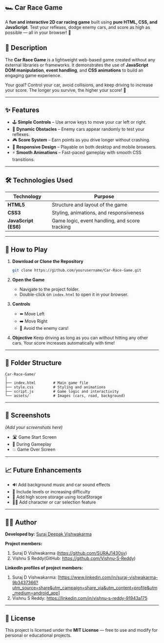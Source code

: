 ## 🏎️ Car Race Game

A **fun and interactive 2D car racing game** built using **pure HTML, CSS, and JavaScript**.
Test your reflexes, dodge enemy cars, and score as high as possible — all in your browser! 🚦

## 📜 Description

The **Car Race Game** is a lightweight web-based game created without any external libraries or frameworks.
It demonstrates the use of **JavaScript DOM manipulation**, **event handling**, and **CSS animations** to build an engaging game experience.

Your goal?
Control your car, avoid collisions, and keep driving to increase your score. The longer you survive, the higher your score! 🏁

---

## ✨ Features

* 🕹️ **Simple Controls** – Use arrow keys to move your car left or right.
* 🚗 **Dynamic Obstacles** – Enemy cars appear randomly to test your reflexes.
* 🎮 **Score System** – Earn points as you drive longer without crashing.
* 📱 **Responsive Design** – Playable on both desktop and mobile browsers.
* ⚡ **Smooth Animations** – Fast-paced gameplay with smooth CSS transitions.

---

## 🛠️ Technologies Used

| Technology           | Purpose                                        |
| -------------------- | ---------------------------------------------- |
| **HTML5**            | Structure and layout of the game               |
| **CSS3**             | Styling, animations, and responsiveness        |
| **JavaScript (ES6)** | Game logic, event handling, and score tracking |

---

## 🚀 How to Play

1. **Download or Clone the Repository**

   ```bash
   git clone https://github.com/yourusername/Car-Race-Game.git
   ```

2. **Open the Game**

   * Navigate to the project folder.
   * Double-click on `index.html` to open it in your browser.

3. **Controls**

   * ⬅️ Move Left
   * ➡️ Move Right
   * 🛑 Avoid the enemy cars!

4. **Objective**
   Keep driving as long as you can without hitting any other cars.
   Your score increases automatically with time!

---

## 📂 Folder Structure

```
Car-Race-Game/
│
├── index.html        # Main game file
├── style.css         # Styling and animations
├── script.js         # Game logic and interactivity
└── assets/           # Images (cars, road, background)
```

---

## 📸 Screenshots

*(Add your screenshots here)*

* 🛣️ Game Start Screen
* 🚗 During Gameplay
* 💥 Game Over Screen

---

## 📈 Future Enhancements

* 🔊 Add background music and car sound effects
* 🚦 Include levels or increasing difficulty
* 🧠 Add high score storage using localStorage
* 🧍‍♂️ Add character or car selection feature

---

## 🧑‍💻 Author

**Developed by:** [Suraj Deepak Vishwakarma](https://github.com/SURAJ1430sv)

**Project members:**
1) Suraj D Vishwakarma (https://github.com/SURAJ1430sv)
2) Vishnu S Reddy(GitHub: https://github.com/Vishnu-S-Reddy)

**LinkedIn profiles of project members:**
1) Suraj D Vishwakarma: [https://www.linkedin.com/in/suraj-vishwakarma-9b3437366?utm_source=share&utm_campaign=share_via&utm_content=profile&utm_medium=android_app]
2) Vishnu S Reddy: https://linkedin.com/in/vishnu-s-reddy-91943a175
---

## 📄 License

This project is licensed under the **MIT License** — free to use and modify for personal or educational projects.

